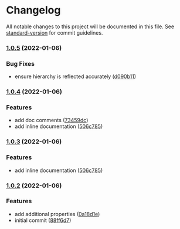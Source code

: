 # Changelog

All notable changes to this project will be documented in this file. See [standard-version](https://github.com/conventional-changelog/standard-version) for commit guidelines.

### [1.0.5](https://github.com/loyalfiasco/Frankenstein/compare/v1.0.4...v1.0.5) (2022-01-06)


### Bug Fixes

* ensure hierarchy is reflected accurately ([d090b11](https://github.com/loyalfiasco/Frankenstein/commit/d090b1133a3b4c83c28b1f51bfcc23b512e56316))

### [1.0.4](https://github.com/loyalfiasco/Frankenstein/compare/v1.0.2...v1.0.4) (2022-01-06)


### Features

* add doc comments ([73459dc](https://github.com/loyalfiasco/Frankenstein/commit/73459dcd8c72a5c7a47f43546c77c3487f6b32e3))
* add inline documentation ([506c785](https://github.com/loyalfiasco/Frankenstein/commit/506c78582e57099d0ed1cf6e57e2302b9a10197f))

### [1.0.3](https://github.com/loyalfiasco/Frankenstein/compare/v1.0.2...v1.0.3) (2022-01-06)


### Features

* add inline documentation ([506c785](https://github.com/loyalfiasco/Frankenstein/commit/506c78582e57099d0ed1cf6e57e2302b9a10197f))

### [1.0.2](https://github.com/loyalfiasco/Frankenstein/compare/v1.0.1...v1.0.2) (2022-01-06)


### Features

* add additional properties ([0a18d1e](https://github.com/loyalfiasco/Frankenstein/commit/0a18d1e5ecf1f5fda3c1f956397c6e03486ff549))
* initial commit ([88ff6d7](https://github.com/loyalfiasco/Frankenstein/commit/88ff6d77801c97396130515f5a26d3bf866035ad))
